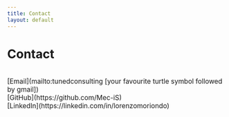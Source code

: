 ```yaml
---
title: Contact
layout: default
---
```



# Contact

<div style="margin: 1.6em auto 0 auto; max-width: 600px; text-align: center;">
    <ul style="list-style: none; padding-left: 0; font-size: 1.1em; text-align: left; display: inline-block;">
        <li>[Email](mailto:tunedconsulting [your favourite turtle symbol followed by gmail])</li>
        <li>[GitHub](https://github.com/Mec-iS)</li>
        <li>[LinkedIn](https://linkedin.com/in/lorenzomoriondo)</li>
    </ul>
</div>

